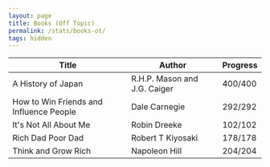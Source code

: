 ```yaml
---
layout: page
title: Books (Off Topic)
permalink: /stats/books-ot/
tags: hidden
---
```

| Title        | Author           | Progress  | 
| ------------- |-------------| --------------|
| A History of Japan | R.H.P. Mason and J.G. Caiger | 400/400 |
| How to Win Friends and Influence People | Dale Carnegie | 292/292 |
| It's Not All About Me | Robin Dreeke | 102/102 |
| Rich Dad Poor Dad | Robert T Kiyosaki | 178/178 |
| Think and Grow Rich | Napoleon Hill | 204/204 |


